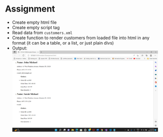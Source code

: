 # Assignment

- Create empty html file
- Create empty script tag
- Read data from `customers.xml`
- Create function to render customers from loaded file into html in any format (it can be a table, or a list, or just plain divs)
- Output:
![image info](../assignments/assignmentoutput.png)
